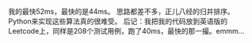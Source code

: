我的最快52ms，最快的是44ms。
思路都差不多，正儿八经的归并排序。
Python来实现这些算法真的很难受。
后记：我把我的代码放到英语版的Leetcode上，同样是208个测试用例，跑了40ms，最快的那一撮。emmm...